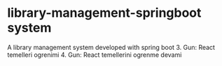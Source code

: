 # library-management-springboot system
A library management system developed with spring boot
3. Gun: React temelleri ogrenimi
4. Gun: React temellerini ogrenme devami
